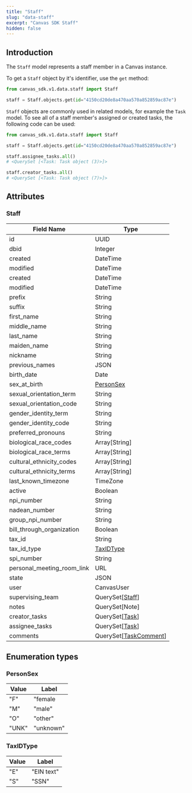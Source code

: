 ```yaml
---
title: "Staff"
slug: "data-staff"
excerpt: "Canvas SDK Staff"
hidden: false
---
```


## Introduction

The `Staff` model represents a staff member in a Canvas instance.

To get a `Staff` object by it's identifier, use the `get` method:

```python
from canvas_sdk.v1.data.staff import Staff

staff = Staff.objects.get(id="4150cd20de8a470aa570a852859ac87e")
```

`Staff` objects are commonly used in related models, for example the `Task` model.
To see all of a staff member's assigned or created tasks, the following code can be used:

```python
from canvas_sdk.v1.data.staff import Staff

staff = Staff.objects.get(id="4150cd20de8a470aa570a852859ac87e")

staff.assignee_tasks.all()
# <QuerySet [<Task: Task object (3)>]>

staff.creator_tasks.all()
# <QuerySet [<Task: Task object (7)>]>
```

## Attributes

### Staff

| Field Name                 | Type                                                 |
|----------------------------|------------------------------------------------------|
| id                         | UUID                                                 |
| dbid                       | Integer                                              |
| created                    | DateTime                                             |
| modified                   | DateTime                                             |
| created                    | DateTime                                             |
| modified                   | DateTime                                             |
| prefix                     | String                                               |
| suffix                     | String                                               |
| first_name                 | String                                               |
| middle_name                | String                                               |
| last_name                  | String                                               |
| maiden_name                | String                                               |
| nickname                   | String                                               |
| previous_names             | JSON                                                 |
| birth_date                 | Date                                                 |
| sex_at_birth               | [PersonSex](#personsex)                              |
| sexual_orientation_term    | String                                               |
| sexual_orientation_code    | String                                               |
| gender_identity_term       | String                                               |
| gender_identity_code       | String                                               |
| preferred_pronouns         | String                                               |
| biological_race_codes      | Array[String]                                        |
| biological_race_terms      | Array[String]                                        |
| cultural_ethnicity_codes   | Array[String]                                        |
| cultural_ethnicity_terms   | Array[String]                                        |
| last_known_timezone        | TimeZone                                             |
| active                     | Boolean                                              |
| npi_number                 | String                                               |
| nadean_number              | String                                               |
| group_npi_number           | String                                               |
| bill_through_organization  | Boolean                                              |
| tax_id                     | String                                               |
| tax_id_type                | [TaxIDType](#taxidtype)                              |
| spi_number                 | String                                               |
| personal_meeting_room_link | URL                                                  |
| state                      | JSON                                                 |
| user                       | CanvasUser                                           |
| supervising_team           | QuerySet[[Staff](#staff)]                            |
| notes                      | QuerySet[Note]                                       |
| creator_tasks              | QuerySet[[Task](/sdk/data-task/#task)]               |
| assignee_tasks             | QuerySet[[Task](/sdk/data-task/#task)]               |
| comments                   | QuerySet[[TaskComment](/sdk/data-task/#taskcomment)] |

## Enumeration types

### PersonSex

| Value | Label     |
|-------|-----------|
| "F"   | "female   |
| "M"   | "male"    |
| "O"   | "other"   |
| "UNK" | "unknown" |

### TaxIDType

| Value | Label      |
|-------|------------|
| "E"   | "EIN text" |
| "S"   | "SSN"      |

<br/>
<br/>
<br/>

